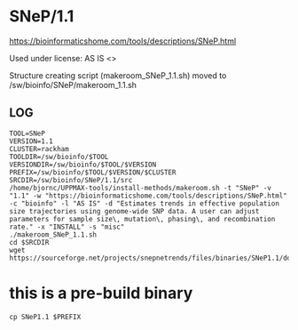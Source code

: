 SNeP/1.1
========================

<https://bioinformaticshome.com/tools/descriptions/SNeP.html>

Used under license:
AS IS
<>

Structure creating script (makeroom_SNeP_1.1.sh) moved to /sw/bioinfo/SNeP/makeroom_1.1.sh

LOG
---

    TOOL=SNeP
    VERSION=1.1
    CLUSTER=rackham
    TOOLDIR=/sw/bioinfo/$TOOL
    VERSIONDIR=/sw/bioinfo/$TOOL/$VERSION
    PREFIX=/sw/bioinfo/$TOOL/$VERSION/$CLUSTER
    SRCDIR=/sw/bioinfo/SNeP/1.1/src
    /home/bjornc/UPPMAX-tools/install-methods/makeroom.sh -t "SNeP" -v "1.1" -w "https://bioinformaticshome.com/tools/descriptions/SNeP.html" -c "bioinfo" -l "AS IS" -d "Estimates trends in effective population size trajectories using genome-wide SNP data. A user can adjust parameters for sample size\, mutation\, phasing\, and recombination rate." -x "INSTALL" -s "misc"
    ./makeroom_SNeP_1.1.sh
    cd $SRCDIR
    wget https://sourceforge.net/projects/snepnetrends/files/binaries/SNeP1.1/download
#   this is a pre-build binary
    cp SNeP1.1 $PREFIX

